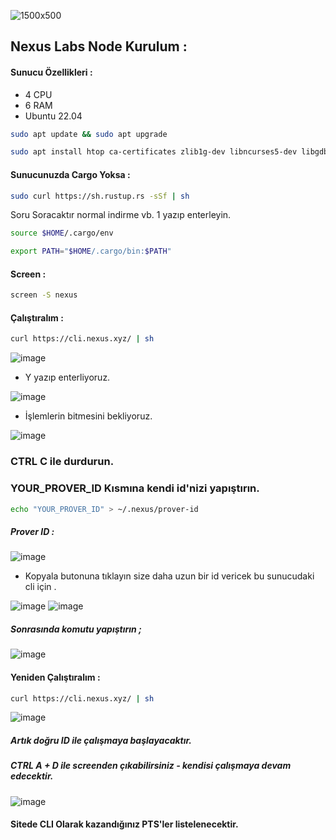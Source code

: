 
![1500x500](https://github.com/user-attachments/assets/7cf9996a-5dcb-49e3-8f2e-07d2940fd580)

## Nexus Labs Node Kurulum : 

#### Sunucu Özellikleri : 

- 4 CPU 
- 6 RAM
- Ubuntu 22.04

```bash
sudo apt update && sudo apt upgrade
```
```bash
sudo apt install htop ca-certificates zlib1g-dev libncurses5-dev libgdbm-dev protobuf-compiler libnss3-dev tmux iptables curl nvme-cli git wget make jq libleveldb-dev build-essential pkg-config ncdu tar clang bsdmainutils lsb-release libssl-dev libreadline-dev libffi-dev jq gcc screen unzip lz4 -y
```

#### Sunucunuzda Cargo Yoksa : 
```bash
sudo curl https://sh.rustup.rs -sSf | sh
```
Soru Soracaktır normal indirme vb. 1 yazıp enterleyin.
```bash
source $HOME/.cargo/env
```
```bash
export PATH="$HOME/.cargo/bin:$PATH"
```

#### Screen : 

```bash
screen -S nexus
```

#### Çalıştıralım  : 

```bash
curl https://cli.nexus.xyz/ | sh
```

![image](https://github.com/user-attachments/assets/d5da2401-e8b0-4810-8679-5af43878a986)


- Y yazıp enterliyoruz.

![image](https://github.com/user-attachments/assets/83bd5487-0db1-45d9-9540-9ca91f1d484e)

- İşlemlerin bitmesini bekliyoruz.

![image](https://github.com/user-attachments/assets/db365227-94d4-41a9-8274-72c9cd70a456)


### CTRL C ile durdurun.

### YOUR_PROVER_ID Kısmına kendi id'nizi yapıştırın.

```bash
echo "YOUR_PROVER_ID" > ~/.nexus/prover-id
```

##### Prover ID : 

![image](https://github.com/user-attachments/assets/c357d79c-3339-47f3-83f9-70f36c7df49f)

- Kopyala butonuna tıklayın size daha uzun bir id vericek bu sunucudaki cli için . 

![image](https://github.com/user-attachments/assets/10f6d4c5-a4c9-40bc-8f36-10466ec64140)
![image](https://github.com/user-attachments/assets/88b4e662-9241-4e7c-bd5d-611ac1524cdc)

##### Sonrasında komutu yapıştırın ; 


![image](https://github.com/user-attachments/assets/baf7030c-c33d-44c4-b331-1b367abbcfed)

#### Yeniden Çalıştıralım  : 

```bash
curl https://cli.nexus.xyz/ | sh
```

![image](https://github.com/user-attachments/assets/a057b271-1c1c-4fcf-bd2f-756ea1e955e2)

##### Artık doğru ID ile çalışmaya başlayacaktır. 
##### CTRL A + D ile screenden çıkabilirsiniz - kendisi çalışmaya devam edecektir.

![image](https://github.com/user-attachments/assets/77cf3d41-e372-4af5-bf34-c376edcc7e48)

#### Sitede CLI Olarak kazandığınız PTS'ler listelenecektir.
